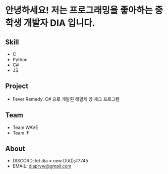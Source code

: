 # 안녕하세요! 저는 프로그래밍을 좋아하는 중학생 개발자 DIA 입니다.

<!--
dia-7691/dia-7691** is a ✨ _special_ ✨ repository because its `README.md` (this file) appears on your GitHub profile.

- 🔭 I’m currently working on ...
- 🌱 I’m currently learning ...
- 👯 I’m looking to collaborate on ...
- 🤔 I’m looking for help with ...
- 💬 Ask me about ...
- 📫 How to reach me: ...
- 😄 Pronouns: ...
- ⚡ Fun fact: ...
-->

## Skill
 - C
 - Python
 - C#
 - JS
 
## Project
 - Fever Remedy: C# 으로 개발된 해열제 양 체크 프로그램
 
## Team
 - Team WAVE
 - Team IF
 
## About
 - DISCORD: let dia = new DIA();#7745
 - EMAIL: diaprvw@gmail.com
